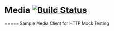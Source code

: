 # Media [![Build Status](https://travis-ci.org/huseyinbabal/media.svg?branch=master)](https://travis-ci.org/huseyinbabal/media)
=====
Sample Media Client for HTTP Mock Testing
